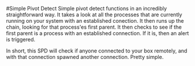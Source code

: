 #Simple Pivot Detect
Simple pivot detect functions in an incredibly straightforward way.  It takes a look at all the processes that are currently running on your system with an established conection.  It then runs up the chain, looking for that process'es first parent.  It then checks to see if the first parent is a process with an established connection.  If it is, then an alert is triggered.

In short, this SPD will check if anyone connected to your box remotely, and with that connection spawned another connection.  Pretty simple.
